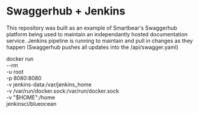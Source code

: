 # Swaggerhub + Jenkins

This repository was built as an example of Smartbear's Swaggerhub platform being used to maintain an independantly hosted documentation service. Jenkins pipeline is running to maintain and pull in changes as they happen (Swaggerhub pushes all updates into the /api/swagger.yaml)

docker run \
  --rm \
  -u root \
  -p 8080:8080 \
  -v jenkins-data:/var/jenkins_home \
  -v /var/run/docker.sock:/var/run/docker.sock \
  -v "$HOME":/home \
  jenkinsci/blueocean
